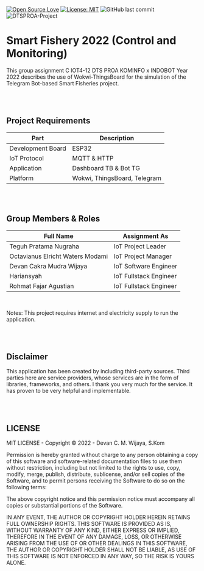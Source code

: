 [![Open Source Love](https://badges.frapsoft.com/os/v1/open-source.svg?style=flat)](https://github.com/ellerbrock/open-source-badges/)
[![License: MIT](https://img.shields.io/badge/License-MIT-blue.svg?logo=github&color=%23F7DF1E)](https://opensource.org/licenses/MIT)
![GitHub last commit](https://img.shields.io/github/last-commit/devancakra/Simulation-Wokwi-ThingsBoard-Smart-Fishery-With-Bot-Telegram)
![DTSPROA-Project](https://img.shields.io/badge/Project-Digital%20Talent%20Scholarship%20Professional%20Academy%20-%2D%20KOMINFO-light.svg?style=flat&logo=arduino&logoColor=white&color=%23F7DF1E)

# Smart Fishery 2022 (Control and Monitoring)
This group assignment C IOT4-12 DTS PROA KOMINFO x INDOBOT Year 2022 describes the use of Wokwi-ThingsBoard for the simulation of the Telegram Bot-based Smart Fisheries project.

<br/><br/>

## Project Requirements
| Part | Description |
| --- | --- |
| Development Board | ESP32 |
| IoT Protocol | MQTT & HTTP |
| Application | Dashboard TB & Bot TG |
| Platform | Wokwi, ThingsBoard, Telegram |

<br/><br/>

## Group Members & Roles
| Full Name | Assignment As |
| --- | --- |
| Teguh Pratama Nugraha | IoT Project Leader |
| Octavianus Elricht Waters Modami | IoT Project Manager |
| Devan Cakra Mudra Wijaya | IoT Software Engineer |
| Hariansyah | IoT Fullstack Engineer |
| Rohmat Fajar Agustian | IoT Fullstack Engineer |

<br/>

Notes: This project requires internet and electricity supply to run the application.

<br/><br/>

## Disclaimer
This application has been created by including third-party sources. Third parties here are service providers, whose services are in the form of libraries, frameworks, and others. I thank you very much for the service. It has proven to be very helpful and implementable.

<br/><br/>

## LICENSE
MIT LICENSE - Copyright © 2022 - Devan C. M. Wijaya, S.Kom

Permission is hereby granted without charge to any person obtaining a copy of this software and software-related documentation files to use them without restriction, including but not limited to the rights to use, copy, modify, merge, publish, distribute, sublicense, and/or sell copies of the Software, and to permit persons receiving the Software to do so on the following terms:

The above copyright notice and this permission notice must accompany all copies or substantial portions of the Software.

IN ANY EVENT, THE AUTHOR OR COPYRIGHT HOLDER HEREIN RETAINS FULL OWNERSHIP RIGHTS. THIS SOFTWARE IS PROVIDED AS IS, WITHOUT WARRANTY OF ANY KIND, EITHER EXPRESS OR IMPLIED, THEREFORE IN THE EVENT OF ANY DAMAGE, LOSS, OR OTHERWISE ARISING FROM THE USE OF OR OTHER DEALINGS IN THIS SOFTWARE, THE AUTHOR OR COPYRIGHT HOLDER SHALL NOT BE LIABLE, AS USE OF THIS SOFTWARE IS NOT ENFORCED IN ANY WAY, SO THE RISK IS YOURS ALONE.
